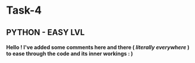# Task-4
## PYTHON - EASY LVL

#### Hello ! I've added some comments here and there ( *literally everywhere* ) to ease through the code and its inner workings : ) 

